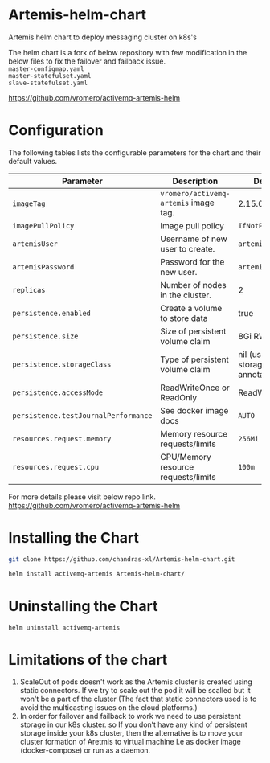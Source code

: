 # Artemis-helm-chart
Artemis helm chart to deploy messaging cluster on k8s's

The helm chart is a fork of below repository with few modification in the below files to fix the failover and failback issue.<br>
`master-configmap.yaml`<br>
`master-statefulset.yaml`<br>
`slave-statefulset.yaml`<br>

https://github.com/vromero/activemq-artemis-helm

# Configuration
The following tables lists the configurable parameters for the chart and their default values.

| Parameter                            | Description                           | Default                                                    |
| ------------------------------------ | ------------------------------------- | ---------------------------------------------------------- |
| `imageTag`                           | `vromero/activemq-artemis` image tag. | 2.15.0                                        |
| `imagePullPolicy`                    | Image pull policy                     | `IfNotPresent`                                             |
| `artemisUser`                        | Username of new user to create.       | `artemis`                                                  |
| `artemisPassword`                    | Password for the new user.            | `artemis`                                            |
| `replicas`                           | Number of nodes in the cluster.       | 2                                                          |
| `persistence.enabled`                | Create a volume to store data         | true                                                       |
| `persistence.size`                   | Size of persistent volume claim       | 8Gi RW                                                     |
| `persistence.storageClass`           | Type of persistent volume claim       | nil  (uses alpha storage class annotation)                 |
| `persistence.accessMode`             | ReadWriteOnce or ReadOnly             | ReadWriteOnce                                              |
| `persistence.testJournalPerformance` | See docker image docs                 | `AUTO`                                                     |
| `resources.request.memory`           | Memory resource requests/limits       | `256Mi`                                                    |
| `resources.request.cpu`              | CPU/Memory resource requests/limits   | `100m`                                                     |

For more details please visit below repo link.<br>
https://github.com/vromero/activemq-artemis-helm

# Installing the Chart
```bash
git clone https://github.com/chandras-xl/Artemis-helm-chart.git
```
```bash
helm install activemq-artemis Artemis-helm-chart/
```
# Uninstalling the Chart
```bash
helm uninstall activemq-artemis
```
# Limitations of the chart
1. ScaleOut of pods doesn't work as the Artemis cluster is created using static connectors. If we try to scale out the pod it will be scalled but it won't be a part of the cluster (The fact that static connectors used is to avoid the multicasting issues on the cloud platforms.)
2. In order for failover and failback to work we need to use persistent storage in our k8s cluster. so If you don’t have any kind of persistent storage inside your k8s cluster, then the alternative is to move your cluster formation of Aretmis to virtual machine I.e as docker image (docker-compose) or run as a daemon.
